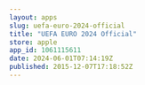 ```yaml
---
layout: apps
slug: uefa-euro-2024-official
title: "UEFA EURO 2024 Official"
store: apple
app_id: 1061115611
date: 2024-06-01T07:14:19Z
published: 2015-12-07T17:18:52Z
---
```


